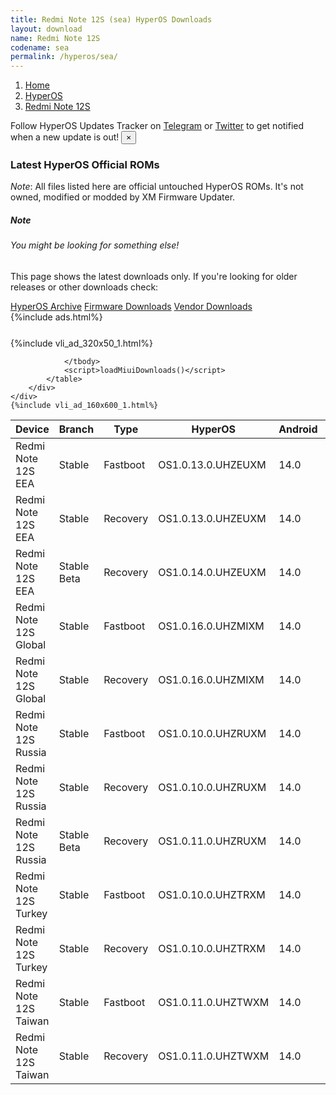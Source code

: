 ```yaml
---
title: Redmi Note 12S (sea) HyperOS Downloads
layout: download
name: Redmi Note 12S
codename: sea
permalink: /hyperos/sea/
---
```

<nav aria-label="breadcrumb">
    <ol class="breadcrumb">
        <li class="breadcrumb-item"><a href="/">Home</a></li>
        <li class="breadcrumb-item"><a href="/hyperos/">HyperOS</a></li>
        <li class="breadcrumb-item active" aria-current="page"><a href="/hyperos/sea/">Redmi Note 12S</a></li>
    </ol>
</nav>
<div class="alert alert-primary alert-dismissible fade show" role="alert">
    Follow HyperOS Updates Tracker on <a href="https://t.me/MIUIUpdatesTracker" class="alert-link">Telegram</a>
     or <a href="https://twitter.com/MiFwUpdater" class="alert-link">Twitter</a> to get notified when a new update is out!
    <button type="button" class="close" data-dismiss="alert" aria-label="Close">
        <span aria-hidden="true">&times;</span>
    </button>
</div>

### Latest HyperOS Official ROMs
*Note*: All files listed here are official untouched HyperOS ROMs. It's not owned, modified or modded by XM Firmware Updater.
<div class="card">
  <div class="card-body">
    <h5 class="card-title">Note</h5>
    <h6 class="card-subtitle mb-2 text-muted">You might be looking for something else!</h6>
    <p class="card-text">This page shows the latest downloads only.
     If you're looking for older releases or other downloads check:</p>
    <a href="/archive/hyperos/sea/" class="card-link">HyperOS Archive</a>
    <a href="/firmware/sea/" class="card-link">Firmware Downloads</a>
    <a href="/vendor/sea/" class="card-link">Vendor Downloads</a>
  </div>
</div>
{%include ads.html%}
<div class="row justify-content-center">
    <div class="col-10">
        <div class="table-responsive-md" style="margin-top: 25px;">
            {%include vli_ad_320x50_1.html%}
            <table id="miui" class="display dt-responsive nowrap compact table table-striped table-hover table-sm">
                <thead class="thead-dark">
                    <tr>
                        <th data-ref="device">Device</th>
                        <th data-ref="branch">Branch</th>
                        <th data-ref="type">Type</th>
                        <th data-ref="miui">HyperOS</th>
                        <th data-ref="android">Android</th>
                        <th data-ref="size">Size</th>
                        <th data-ref="size">Date</th>
                        <th data-ref="link">Link</th>
                    </tr>
                </thead>
                <tbody>
                <tr><td>Redmi Note 12S EEA</td><td>Stable</td><td>Fastboot</td><td>OS1.0.13.0.UHZEUXM</td><td>14.0</td><td>6.3 GB</td><td>2025-01-07</td><td><a href="/hyperos/sea/stable/OS1.0.13.0.UHZEUXM/">Download</a></td></tr>
<tr><td>Redmi Note 12S EEA</td><td>Stable</td><td>Recovery</td><td>OS1.0.13.0.UHZEUXM</td><td>14.0</td><td>4.3 GB</td><td>2025-01-22</td><td><a href="/hyperos/sea/stable/OS1.0.13.0.UHZEUXM/">Download</a></td></tr>
<tr><td>Redmi Note 12S EEA</td><td>Stable Beta</td><td>Recovery</td><td>OS1.0.14.0.UHZEUXM</td><td>14.0</td><td>4.3 GB</td><td>2025-02-26</td><td><a href="/hyperos/sea/stable beta/OS1.0.14.0.UHZEUXM/">Download</a></td></tr>
<tr><td>Redmi Note 12S Global</td><td>Stable</td><td>Fastboot</td><td>OS1.0.16.0.UHZMIXM</td><td>14.0</td><td>6.7 GB</td><td>2025-02-19</td><td><a href="/hyperos/sea/stable/OS1.0.16.0.UHZMIXM/">Download</a></td></tr>
<tr><td>Redmi Note 12S Global</td><td>Stable</td><td>Recovery</td><td>OS1.0.16.0.UHZMIXM</td><td>14.0</td><td>4.3 GB</td><td>2025-02-25</td><td><a href="/hyperos/sea/stable/OS1.0.16.0.UHZMIXM/">Download</a></td></tr>
<tr><td>Redmi Note 12S Russia</td><td>Stable</td><td>Fastboot</td><td>OS1.0.10.0.UHZRUXM</td><td>14.0</td><td>6.7 GB</td><td>2025-01-08</td><td><a href="/hyperos/sea/stable/OS1.0.10.0.UHZRUXM/">Download</a></td></tr>
<tr><td>Redmi Note 12S Russia</td><td>Stable</td><td>Recovery</td><td>OS1.0.10.0.UHZRUXM</td><td>14.0</td><td>4.3 GB</td><td>2025-02-07</td><td><a href="/hyperos/sea/stable/OS1.0.10.0.UHZRUXM/">Download</a></td></tr>
<tr><td>Redmi Note 12S Russia</td><td>Stable Beta</td><td>Recovery</td><td>OS1.0.11.0.UHZRUXM</td><td>14.0</td><td>4.3 GB</td><td>2025-02-26</td><td><a href="/hyperos/sea/stable beta/OS1.0.11.0.UHZRUXM/">Download</a></td></tr>
<tr><td>Redmi Note 12S Turkey</td><td>Stable</td><td>Fastboot</td><td>OS1.0.10.0.UHZTRXM</td><td>14.0</td><td>5.9 GB</td><td>2025-02-20</td><td><a href="/hyperos/sea/stable/OS1.0.10.0.UHZTRXM/">Download</a></td></tr>
<tr><td>Redmi Note 12S Turkey</td><td>Stable</td><td>Recovery</td><td>OS1.0.10.0.UHZTRXM</td><td>14.0</td><td>4.3 GB</td><td>2025-02-28</td><td><a href="/hyperos/sea/stable/OS1.0.10.0.UHZTRXM/">Download</a></td></tr>
<tr><td>Redmi Note 12S Taiwan</td><td>Stable</td><td>Fastboot</td><td>OS1.0.11.0.UHZTWXM</td><td>14.0</td><td>5.7 GB</td><td>2025-02-20</td><td><a href="/hyperos/sea/stable/OS1.0.11.0.UHZTWXM/">Download</a></td></tr>
<tr><td>Redmi Note 12S Taiwan</td><td>Stable</td><td>Recovery</td><td>OS1.0.11.0.UHZTWXM</td><td>14.0</td><td>4.2 GB</td><td>2025-02-26</td><td><a href="/hyperos/sea/stable/OS1.0.11.0.UHZTWXM/">Download</a></td></tr>

                </tbody>
                <script>loadMiuiDownloads()</script>
            </table>
        </div>
    </div>
    {%include vli_ad_160x600_1.html%}
</div>
